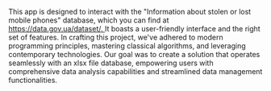 This app is designed to interact with the "Information about stolen or lost mobile phones" database, which you can find at [https://data.gov.ua/dataset/. ](https://data.gov.ua/dataset/5c6c156f-21ee-42cd-8da3-dcde6828be97)
It boasts a user-friendly interface and the right set of features. 
In crafting this project, we've adhered to modern programming principles, mastering classical algorithms, and leveraging contemporary technologies. 
Our goal was to create a solution that operates seamlessly with an xlsx file database, empowering users with comprehensive data analysis capabilities and streamlined data management functionalities.
